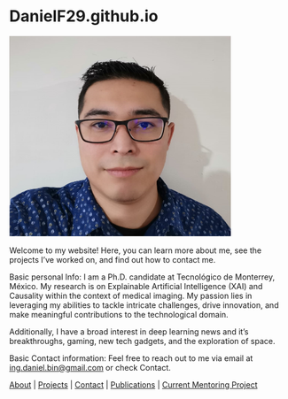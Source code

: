 # DanielF29.github.io

<img src="/images/DFA_audi_foto_small.png" alt="Selfie" width="400"/>

Welcome to my website! 
Here, you can learn more about me, see the projects I’ve worked on, and find out how to contact me.

Basic personal Info:
I am a Ph.D. candidate at Tecnológico de Monterrey, México. My research is on Explainable Artificial Intelligence (XAI) and Causality within the context of medical imaging. My passion lies in leveraging my abilities to tackle intricate challenges, drive innovation, and make meaningful contributions to the technological domain.

Additionally, I have a broad interest in deep learning news and it’s breakthroughs, gaming, new tech gadgets, and the exploration of space.

Basic Contact information:
Feel free to reach out to me via email at ing.daniel.bin@gmail.com or check Contact.

[About](/about) | [Projects](/projects) | [Contact](/contact) | [Publications](/publications) | [Current Mentoring Project](/current_mentoring_project) 